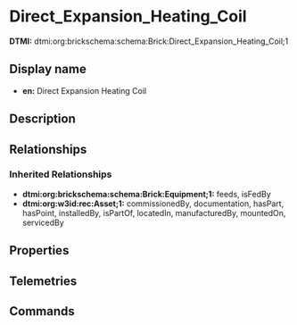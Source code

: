 # Direct_Expansion_Heating_Coil
**DTMI:** dtmi:org:brickschema:schema:Brick:Direct_Expansion_Heating_Coil;1
## Display name
- **en:** Direct Expansion Heating Coil
## Description
## Relationships
### Inherited Relationships
* **dtmi:org:brickschema:schema:Brick:Equipment;1:** feeds, isFedBy
* **dtmi:org:w3id:rec:Asset;1:** commissionedBy, documentation, hasPart, hasPoint, installedBy, isPartOf, locatedIn, manufacturedBy, mountedOn, servicedBy
## Properties
## Telemetries
## Commands
